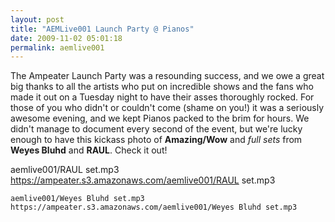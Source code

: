 ```yaml
---
layout: post
title: "AEMLive001 Launch Party @ Pianos"
date: 2009-11-02 05:01:18
permalink: aemlive001
---
```

The Ampeater Launch Party was a resounding success, and we owe a great big thanks to all the artists who put on incredible shows and the fans who made it out on a Tuesday night to have their asses thoroughly rocked. For those of you who didn't or couldn't come (shame on you!) it was a seriously awesome evening, and we kept Pianos packed to the brim for hours. We didn't manage to document every second of the event, but we're lucky enough to have this kickass photo of **Amazing/Wow** and _full sets_ from **Weyes Bluhd** and **RAUL**. Check it out!
  
  aemlive001/RAUL set.mp3
    https://ampeater.s3.amazonaws.com/aemlive001/RAUL set.mp3
    
    aemlive001/Weyes Bluhd set.mp3
    https://ampeater.s3.amazonaws.com/aemlive001/Weyes Bluhd set.mp3
    
    